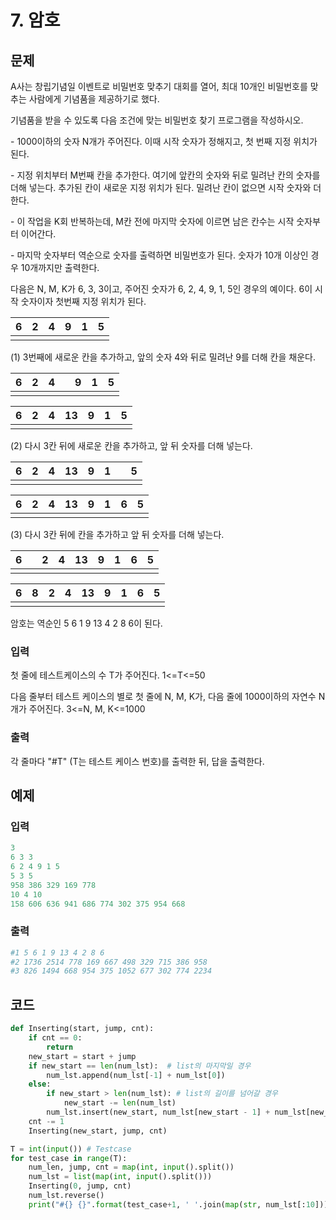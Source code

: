 # 7. 암호

## 문제

A사는 창립기념일 이벤트로 비밀번호 맞추기 대회를 열어, 최대 10개인 비밀번호를 맞추는 사람에게 기념품을 제공하기로 했다.

기념품을 받을 수 있도록 다음 조건에 맞는 비밀번호 찾기 프로그램을 작성하시오.
 

\- 1000이하의 숫자 N개가 주어진다. 이때 시작 숫자가 정해지고, 첫 번째 지정 위치가 된다.

\- 지정 위치부터 M번째 칸을 추가한다. 여기에 앞칸의 숫자와 뒤로 밀려난 칸의 숫자를 더해 넣는다. 추가된 칸이 새로운 지정 위치가 된다. 밀려난 칸이 없으면 시작 숫자와 더한다.

\- 이 작업을 K회 반복하는데, M칸 전에 마지막 숫자에 이르면 남은 칸수는 시작 숫자부터 이어간다.

\- 마지막 숫자부터 역순으로 숫자를 출력하면 비밀번호가 된다. 숫자가 10개 이상인 경우 10개까지만 출력한다.



다음은 N, M, K가 6, 3, 3이고, 주어진 숫자가 6, 2, 4, 9, 1, 5인 경우의 예이다. 6이 시작 숫자이자 첫번째 지정 위치가 된다.
 

| 6    | 2    | 4    | 9    | 1    | 5    |
| ---- | ---- | ---- | ---- | ---- | ---- |
|      |      |      |      |      |      |


(1) 3번째에 새로운 칸을 추가하고, 앞의 숫자 4와 뒤로 밀려난 9를 더해 칸을 채운다.
 

| 6    | 2    | 4    |      | 9    | 1    | 5    |
| ---- | ---- | ---- | ---- | ---- | ---- | ---- |
|      |      |      |      |      |      |      |

 

| 6    | 2    | 4    | 13   | 9    | 1    | 5    |
| ---- | ---- | ---- | ---- | ---- | ---- | ---- |
|      |      |      |      |      |      |      |



(2) 다시 3칸 뒤에 새로운 칸을 추가하고, 앞 뒤 숫자를 더해 넣는다.
 

| 6    | 2    | 4    | 13   | 9    | 1    |      | 5    |
| ---- | ---- | ---- | ---- | ---- | ---- | ---- | ---- |
|      |      |      |      |      |      |      |      |

 

| 6    | 2    | 4    | 13   | 9    | 1    | 6    | 5    |
| ---- | ---- | ---- | ---- | ---- | ---- | ---- | ---- |
|      |      |      |      |      |      |      |      |



(3) 다시 3칸 뒤에 칸을 추가하고 앞 뒤 숫자를 더해 넣는다.
 

| 6    |      | 2    | 4    | 13   | 9    | 1    | 6    | 5    |
| ---- | ---- | ---- | ---- | ---- | ---- | ---- | ---- | ---- |
|      |      |      |      |      |      |      |      |      |


 

| 6    | 8    | 2    | 4    | 13   | 9    | 1    | 6    | 5    |
| ---- | ---- | ---- | ---- | ---- | ---- | ---- | ---- | ---- |
|      |      |      |      |      |      |      |      |      |




암호는 역순인 5 6 1 9 13 4 2 8 6이 된다.



### 입력

첫 줄에 테스트케이스의 수 T가 주어진다. 1<=T<=50

다음 줄부터 테스트 케이스의 별로 첫 줄에 N, M, K가, 다음 줄에 1000이하의 자연수 N개가 주어진다. 3<=N, M, K<=1000



### 출력

각 줄마다 "#T" (T는 테스트 케이스 번호)를 출력한 뒤, 답을 출력한다.





## 예제

### 입력

```python
3
6 3 3
6 2 4 9 1 5
5 3 5
958 386 329 169 778
10 4 10
158 606 636 941 686 774 302 375 954 668	 
```



### 출력

```python
#1 5 6 1 9 13 4 2 8 6
#2 1736 2514 778 169 667 498 329 715 386 958
#3 826 1494 668 954 375 1052 677 302 774 2234	 
```





## 코드

```python
def Inserting(start, jump, cnt):
    if cnt == 0:
        return
    new_start = start + jump
    if new_start == len(num_lst):  # list의 마지막일 경우
        num_lst.append(num_lst[-1] + num_lst[0])
    else:
        if new_start > len(num_lst): # list의 길이를 넘어갈 경우
            new_start -= len(num_lst)
        num_lst.insert(new_start, num_lst[new_start - 1] + num_lst[new_start])
    cnt -= 1
    Inserting(new_start, jump, cnt)

T = int(input()) # Testcase
for test_case in range(T):
    num_len, jump, cnt = map(int, input().split())
    num_lst = list(map(int, input().split()))
    Inserting(0, jump, cnt)
    num_lst.reverse()
    print("#{} {}".format(test_case+1, ' '.join(map(str, num_lst[:10]))))
```

